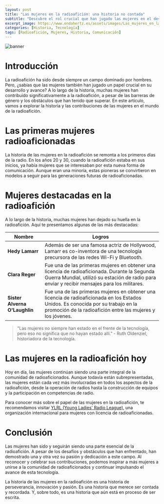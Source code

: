 ```yaml
---
layout: post
title: "Las mujeres en la radioafición: una historia no contada"
subtitle: "Descubre el rol crucial que han jugado las mujeres en el desarrollo y avance de la radioafición."
excerpt_image: https://www.ondahertz.es/assets/images/Las_mujeres_en_la_radioafición.png
categories: [Historia, Tecnología]
tags: [Radioafición, Mujeres, Historia, Comunicación]
---
```


![banner](https://www.ondahertz.es/assets/images/Las_mujeres_en_la_radioafición.png "Collage que muestra a varias mujeres participando en actividades de radioafición, incluyendo operación de radios, construcción de equipos y participación en eventos de comunicación, destacando su impacto y contribuciones en este campo.")

# Introducción

La radioafición ha sido desde siempre un campo dominado por hombres. Pero, ¿sabías que las mujeres también han jugado un papel crucial en su desarrollo y avance? A lo largo de la historia, muchas mujeres han contribuido significativamente a la radioafición, a pesar de las barreras de género y los obstáculos que han tenido que superar. En este artículo, vamos a explorar la historia y las contribuciones de las mujeres en el mundo de la radioafición.

# Las primeras mujeres radioaficionadas

La historia de las mujeres en la radioafición se remonta a los primeros días de la radio. En los años 20 y 30, cuando la radioafición estaba en sus inicios, ya había mujeres que se interesaban por esta nueva forma de comunicación. Aunque eran una minoría, estas pioneras se convirtieron en modelos a seguir para las generaciones futuras de radioaficionadas.

# Mujeres destacadas en la radioafición

A lo largo de la historia, muchas mujeres han dejado su huella en la radioafición. Aquí te presentamos algunas de las más destacadas:

| Nombre | Logros |
| --- | --- |
| **Hedy Lamarr** | Además de ser una famosa actriz de Hollywood, Lamarr es co-inventora de una tecnología precursora de las redes Wi-Fi y Bluetooth. |
| **Clara Reger** | Fue una de las primeras mujeres en obtener una licencia de radioaficionada. Durante la Segunda Guerra Mundial, utilizó su estación de radio para enviar y recibir mensajes para los militares. |
| **Sister Alverna O'Laughlin** | Fue una de las primeras mujeres en obtener una licencia de radioaficionada en los Estados Unidos. Es conocida por su trabajo en la promoción de la radioafición entre las mujeres y los jóvenes. |

> "Las mujeres no siempre han estado en el frente de la tecnología, pero eso no significa que no hayan estado allí." - Ruth Oldenziel, historiadora de la tecnología.

# Las mujeres en la radioafición hoy

Hoy en día, las mujeres continúan siendo una parte integral de la comunidad de radioaficionados. Aunque todavía están subrepresentadas, las mujeres están cada vez más involucradas en todos los aspectos de la radioafición, desde la operación de radios hasta la construcción de equipos y la participación en competencias de radio.

Para conocer más sobre el papel de las mujeres en la radioafición, te recomendamos visitar [YLRL (Young Ladies' Radio League)](https://ylrl.org/), una organización internacional para mujeres con licencia de radioaficionadas.

# Conclusión

Las mujeres han sido y seguirán siendo una parte esencial de la radioafición. A pesar de los desafíos y obstáculos que han enfrentado, han demostrado una y otra vez su pasión y dedicación a este campo. Al reconocer y celebrar sus contribuciones, podemos inspirar a más mujeres a unirse a la comunidad de radioaficionados y continuar impulsando el avance de esta tecnología.

La historia de las mujeres en la radioafición es una historia de perseverancia, innovación y pasión. Es una historia que merece ser contada y recordada. Y, sobre todo, es una historia que aún está en proceso de ser escrita.